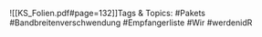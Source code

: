 
![[KS_Folien.pdf#page=132]]Tags & Topics:
   #Pakets
   #Bandbreitenverschwendung
   #Empfangerliste
   #Wir
   #werdenidR